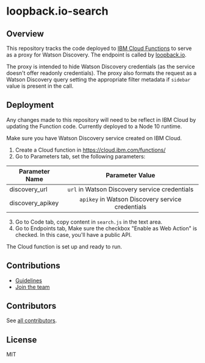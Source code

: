 # loopback.io-search

## Overview

This repository tracks the code deployed to [IBM Cloud Functions](https://www.ibm.com/cloud/functions) to serve as a
proxy for Watson Discovery. The endpoint is called by [loopback.io](https://loopback.io).

The proxy is intended to hide Watson Discovery credentials (as the service doesn't offer readonly
credentials). The proxy also formats the request as a Watson Discovery query setting the appropriate
filter metadata if `sidebar` value is present in the call.

## Deployment

Any changes made to this repository will need to be reflect in IBM Cloud by updating the
Function code. Currently deployed to a Node 10 runtime.

Make sure you have Watson Discovery service created on IBM Cloud. 

1. Create a Cloud function in https://cloud.ibm.com/functions/
2. Go to Parameters tab, set the following parameters:

| Parameter Name    | Parameter Value |
| ----------------- |:-------------:| 
| discovery_url     | `url` in Watson Discovery service credentials    | 
| discovery_apikey  | `apikey` in Watson Discovery service credentials |   
  
3. Go to Code tab, copy content in `search.js` in the text area.
4. Go to Endpoints tab, Make sure the checkbox "Enable as Web Action" is checked. In this case, you'll have a public API.

The Cloud function is set up and ready to run.

## Contributions

* [Guidelines](./CONTRIBUTING.md)
* [Join the team](https://github.com/strongloop/loopback-next/issues/110)

## Contributors

See [all contributors](https://github.com/strongloop/loopback.io-search/graphs/contributors).

## License

MIT
